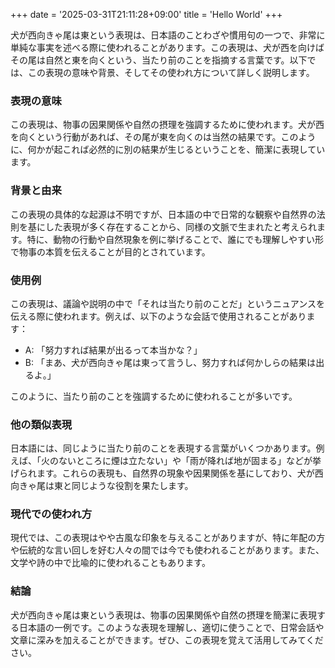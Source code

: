 +++
date = '2025-03-31T21:11:28+09:00'
title = 'Hello World'
+++

犬が西向きゃ尾は東という表現は、日本語のことわざや慣用句の一つで、非常に単純な事実を述べる際に使われることがあります。この表現は、犬が西を向けばその尾は自然と東を向くという、当たり前のことを指摘する言葉です。以下では、この表現の意味や背景、そしてその使われ方について詳しく説明します。

### 表現の意味
この表現は、物事の因果関係や自然の摂理を強調するために使われます。犬が西を向くという行動があれば、その尾が東を向くのは当然の結果です。このように、何かが起これば必然的に別の結果が生じるということを、簡潔に表現しています。

### 背景と由来
この表現の具体的な起源は不明ですが、日本語の中で日常的な観察や自然界の法則を基にした表現が多く存在することから、同様の文脈で生まれたと考えられます。特に、動物の行動や自然現象を例に挙げることで、誰にでも理解しやすい形で物事の本質を伝えることが目的とされています。

### 使用例
この表現は、議論や説明の中で「それは当たり前のことだ」というニュアンスを伝える際に使われます。例えば、以下のような会話で使用されることがあります：

- A: 「努力すれば結果が出るって本当かな？」
- B: 「まあ、犬が西向きゃ尾は東って言うし、努力すれば何かしらの結果は出るよ。」

このように、当たり前のことを強調するために使われることが多いです。

### 他の類似表現
日本語には、同じように当たり前のことを表現する言葉がいくつかあります。例えば、「火のないところに煙は立たない」や「雨が降れば地が固まる」などが挙げられます。これらの表現も、自然界の現象や因果関係を基にしており、犬が西向きゃ尾は東と同じような役割を果たします。

### 現代での使われ方
現代では、この表現はやや古風な印象を与えることがありますが、特に年配の方や伝統的な言い回しを好む人々の間では今でも使われることがあります。また、文学や詩の中で比喩的に使われることもあります。

### 結論
犬が西向きゃ尾は東という表現は、物事の因果関係や自然の摂理を簡潔に表現する日本語の一例です。このような表現を理解し、適切に使うことで、日常会話や文章に深みを加えることができます。ぜひ、この表現を覚えて活用してみてください。
